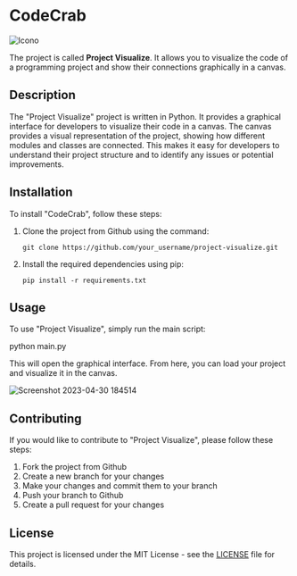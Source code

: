 # CodeCrab

![Icono](https://user-images.githubusercontent.com/105819329/235386665-2e9905a6-0bab-4b15-b04b-6eb1c24a1b3b.png)

The project is called **Project Visualize**. It allows you to visualize the code of a programming project and show their connections graphically in a canvas.

## Description

The "Project Visualize" project is written in Python. It provides a graphical interface for developers to visualize their code in a canvas. The canvas provides a visual representation of the project, showing how different modules and classes are connected. This makes it easy for developers to understand their project structure and to identify any issues or potential improvements.

## Installation

To install "CodeCrab", follow these steps:

1. Clone the project from Github using the command:

    ```
    git clone https://github.com/your_username/project-visualize.git
    ```

2. Install the required dependencies using pip:

    ```
    pip install -r requirements.txt
    ```

## Usage

To use "Project Visualize", simply run the main script:

python main.py

This will open the graphical interface. From here, you can load your project and visualize it in the canvas.

![Screenshot 2023-04-30 184514](https://user-images.githubusercontent.com/105819329/235384575-1a49e186-4cf4-4098-8c7b-624714761e06.png)

## Contributing

If you would like to contribute to "Project Visualize", please follow these steps:

1. Fork the project from Github
2. Create a new branch for your changes
3. Make your changes and commit them to your branch
4. Push your branch to Github
5. Create a pull request for your changes

## License

This project is licensed under the MIT License - see the [LICENSE](LICENSE) file for details.

